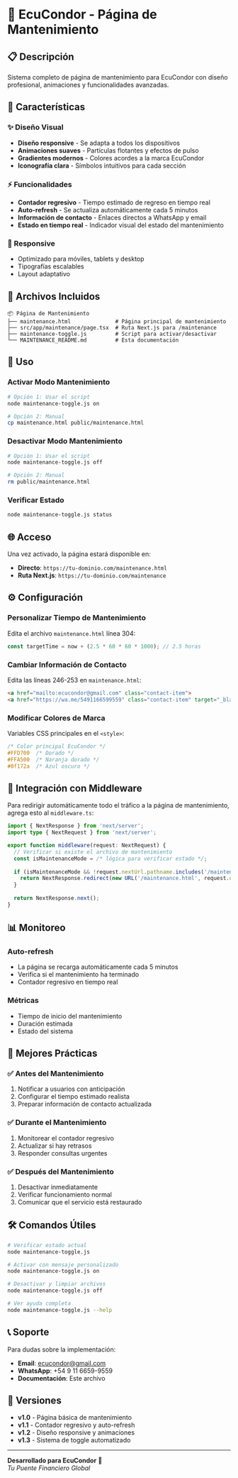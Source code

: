 # 🔧 EcuCondor - Página de Mantenimiento

## 📋 Descripción

Sistema completo de página de mantenimiento para EcuCondor con diseño profesional, animaciones y funcionalidades avanzadas.

## 🎨 Características

### ✨ Diseño Visual
- **Diseño responsive** - Se adapta a todos los dispositivos
- **Animaciones suaves** - Partículas flotantes y efectos de pulso
- **Gradientes modernos** - Colores acordes a la marca EcuCondor
- **Iconografía clara** - Símbolos intuitivos para cada sección

### ⚡ Funcionalidades
- **Contador regresivo** - Tiempo estimado de regreso en tiempo real
- **Auto-refresh** - Se actualiza automáticamente cada 5 minutos
- **Información de contacto** - Enlaces directos a WhatsApp y email
- **Estado en tiempo real** - Indicador visual del estado del mantenimiento

### 📱 Responsive
- Optimizado para móviles, tablets y desktop
- Tipografías escalables
- Layout adaptativo

## 📁 Archivos Incluidos

```
📦 Página de Mantenimiento
├── maintenance.html              # Página principal de mantenimiento
├── src/app/maintenance/page.tsx  # Ruta Next.js para /maintenance
├── maintenance-toggle.js         # Script para activar/desactivar
└── MAINTENANCE_README.md         # Esta documentación
```

## 🚀 Uso

### Activar Modo Mantenimiento

```bash
# Opción 1: Usar el script
node maintenance-toggle.js on

# Opción 2: Manual
cp maintenance.html public/maintenance.html
```

### Desactivar Modo Mantenimiento

```bash
# Opción 1: Usar el script
node maintenance-toggle.js off

# Opción 2: Manual
rm public/maintenance.html
```

### Verificar Estado

```bash
node maintenance-toggle.js status
```

## 🌐 Acceso

Una vez activado, la página estará disponible en:

- **Directo**: `https://tu-dominio.com/maintenance.html`
- **Ruta Next.js**: `https://tu-dominio.com/maintenance`

## ⚙️ Configuración

### Personalizar Tiempo de Mantenimiento

Edita el archivo `maintenance.html` línea 304:

```javascript
const targetTime = now + (2.5 * 60 * 60 * 1000); // 2.5 horas
```

### Cambiar Información de Contacto

Edita las líneas 246-253 en `maintenance.html`:

```html
<a href="mailto:ecucondor@gmail.com" class="contact-item">
<a href="https://wa.me/5491166599559" class="contact-item" target="_blank">
```

### Modificar Colores de Marca

Variables CSS principales en el `<style>`:

```css
/* Color principal EcuCondor */
#FFD700  /* Dorado */
#FFA500  /* Naranja dorado */
#0f172a  /* Azul oscuro */
```

## 🔄 Integración con Middleware

Para redirigir automáticamente todo el tráfico a la página de mantenimiento, agrega esto al `middleware.ts`:

```typescript
import { NextResponse } from 'next/server';
import type { NextRequest } from 'next/server';

export function middleware(request: NextRequest) {
  // Verificar si existe el archivo de mantenimiento
  const isMaintenanceMode = /* lógica para verificar estado */;
  
  if (isMaintenanceMode && !request.nextUrl.pathname.includes('/maintenance')) {
    return NextResponse.redirect(new URL('/maintenance.html', request.url));
  }
  
  return NextResponse.next();
}
```

## 📊 Monitoreo

### Auto-refresh
- La página se recarga automáticamente cada 5 minutos
- Verifica si el mantenimiento ha terminado
- Contador regresivo en tiempo real

### Métricas
- Tiempo de inicio del mantenimiento
- Duración estimada
- Estado del sistema

## 🎯 Mejores Prácticas

### ✅ Antes del Mantenimiento
1. Notificar a usuarios con anticipación
2. Configurar el tiempo estimado realista
3. Preparar información de contacto actualizada

### ✅ Durante el Mantenimiento
1. Monitorear el contador regresivo
2. Actualizar si hay retrasos
3. Responder consultas urgentes

### ✅ Después del Mantenimiento
1. Desactivar inmediatamente
2. Verificar funcionamiento normal
3. Comunicar que el servicio está restaurado

## 🛠️ Comandos Útiles

```bash
# Verificar estado actual
node maintenance-toggle.js

# Activar con mensaje personalizado
node maintenance-toggle.js on

# Desactivar y limpiar archivos
node maintenance-toggle.js off

# Ver ayuda completa
node maintenance-toggle.js --help
```

## 📞 Soporte

Para dudas sobre la implementación:

- **Email**: ecucondor@gmail.com
- **WhatsApp**: +54 9 11 6659-9559
- **Documentación**: Este archivo

## 🔄 Versiones

- **v1.0** - Página básica de mantenimiento
- **v1.1** - Contador regresivo y auto-refresh
- **v1.2** - Diseño responsive y animaciones
- **v1.3** - Sistema de toggle automatizado

---

**Desarrollado para EcuCondor** 🦅  
*Tu Puente Financiero Global*